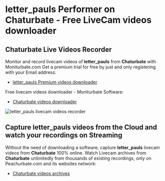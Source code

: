 # letter_pauls Performer on Chaturbate - Free LiveCam videos downloader

## Chaturbate Live Videos Recorder

Monitor and record livecam videos of **letter_pauls** from **Chaturbate** with Moniturbate.com
Get a premium trial for free by just and only registering with your Email address:
* [letter_pauls Premium videos downloader](https://moniturbate.com/request-demo-licence-key.html)

Free livecam videos downloader - Moniturbate Software:
* [Chaturbate videos downloader](https://moniturbate.com/moniturbate-download-software.html)

![letter_pauls livecam videos recorder](https://peachurnet.com/templates/moniturbate-software.png)


## Capture letter_pauls videos from the Cloud and watch your recordings on Streaming

Without the need of downloading a software, capture **letter_pauls** livecam videos from **Chaturbate** 100% online.
Watch Livecam archives from **Chaturbate** unlimitedly from thousands of existing recordings, only on Peachurbate.com and its websites network:
* [Chaturbate videos archives](https://peachurnet.com/)